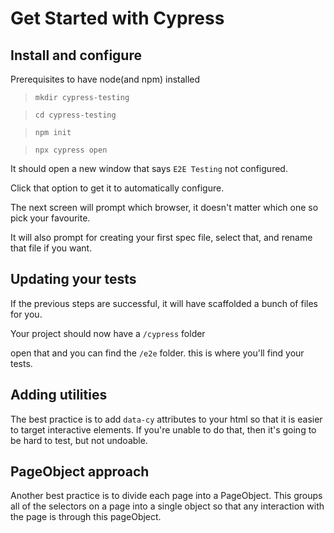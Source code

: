 # Get Started with Cypress

## Install and configure

Prerequisites to have node(and npm) installed

> `mkdir cypress-testing`

> `cd cypress-testing`

> `npm init`

> `npx cypress open`

It should open a new window that says `E2E Testing` not configured.

Click that option to get it to automatically configure.

The next screen will prompt which browser, it doesn't matter which one so pick your favourite.

It will also prompt for creating your first spec file, select that, and rename that file if you want.

## Updating your tests

If the previous steps are successful, it will have scaffolded a bunch of files for you.

Your project should now have a `/cypress` folder

open that and you can find the `/e2e` folder. this is where you'll find your tests.

## Adding utilities

The best practice is to add `data-cy` attributes to your html so that it is easier to target interactive elements. If you're unable to do that, then it's going to be hard to test, but not undoable.

## PageObject approach

Another best practice is to divide each page into a PageObject. This groups all of the selectors on a page into a single object so that any interaction with the page is through this pageObject.